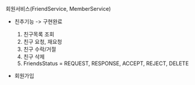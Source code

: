  회원서비스(FriendService, MemberService)
- 친추기능 -> 구현완료
    1. 친구목록 조회
    2. 친구 요청, 재요청
    3. 친구 수락/거절
    4. 친구 삭제
    5. FriendsStatus = REQUEST, RESPONSE, ACCEPT, REJECT, DELETE
  
- 회원가입
    